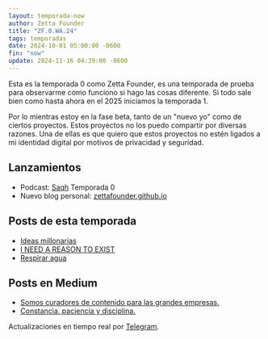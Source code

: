```yaml
---
layout: temporada-now
author: Zetta Founder
title: "ZF.0.WA.24"
tags: temporadas
date: 2024-10-01 05:00:00 -0600
fin: "now"
update: 2024-11-16 04:39:00 -0600
---
```


Esta es la temporada 0 como Zetta Founder, es una temporada de prueba para observarme como funciono si hago las cosas diferente. Si todo sale bien como hasta ahora en el 2025 iniciamos la temporada 1.

Por lo mientras estoy en la fase beta, tanto de un "nuevo yo" como de ciertos proyectos. Estos proyectos no los puedo compartir por diversas razones. Una de ellas es que quiero que estos proyectos no estén ligados a mi identidad digital por motivos de privacidad y seguridad.

## Lanzamientos

- Podcast: [Saqh](https://saqh.lepodca.st/) Temporada 0
- Nuevo blog personal: [zettafounder.github.io](https://zettafounder.github.io/)

## Posts de esta temporada

- [Ideas millonarias](https://zettafounder.github.io/2024/11/07/ideas-millonarias.html)
- [I NEED A REASON TO EXIST](https://zettafounder.github.io/2024/10/17/i-need-a-reason-to-exist.html)
- [Respirar agua](https://zettafounder.github.io/2024/10/01/respirar-agua.html)

## Posts en Medium

- <a href="https://medium.com/@zettafounder/somos-curadores-de-contenido-para-las-grandes-empresas-cdb07fb06afd" target="_blank">Somos curadores de contenido para las grandes empresas.</a>
- <a href="https://medium.com/@zettafounder/constancia-paciencia-y-disciplina-cf1a75f5d135" target="_blank">Constancia, paciencia y disciplina.</a>

Actualizaciones en tiempo real por <a target="_blank" href="https://t.me/zettafounder">Telegram</a>.